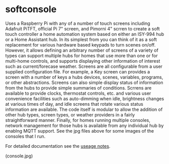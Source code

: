 # softconsole
Uses a Raspberry Pi with any of a number of touch screens including Adafruit PiTFT, official Pi 7" screen, and Pimorni 4" scrren to create a soft touch controller a home automation system based on either an ISY-994 hub or a Home Assistant hub.  In its simplest from you can think of it as a soft replacement for various hardware based keypads to turn scenes on/off.  However, it allows defining an arbitrary number of screens of a variety of types can support multiple hubs for homes that use more than one or for multi-home controls, and supports displaying other information of interest such as current/forecase weather.  Screens are all configurable from a user supplied configuration file. For example, a Key screen can provides a screen with a number of keys a hubs devices, scenes, variables, programs, or other abstractions.  Screens can also simple display status of information from the hubs to provide simple summaries of conditions.  Scrrens are available to provide clocks, thermostat controls, etc. and various user convenience facilities such as auto-dimming when idle, brightness changes at various times of day, and idle screens that rotate various status information are available.  The code itself is modular to allow the addition of other hub types, screen types, or weather providers in a fairly straightforward manner.  Finally, for homes running multiple consoles, network management for those hubs is available from any individual hub by enablng MQTT support.  See the jpg files above for some images of the consoles that I run.

For detailed documentation see the [useage notes](docs/useagenotes.md).

(console.jpg)
